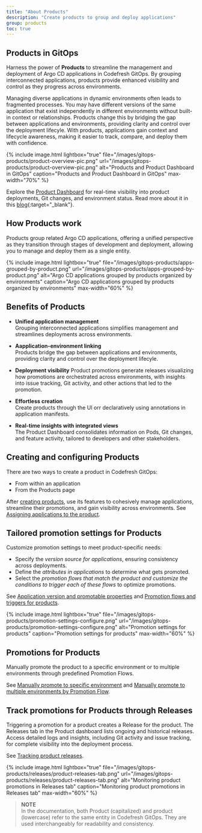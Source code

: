 ```yaml
---
title: "About Products"
description: "Create products to group and deploy applications"
group: products
toc: true
---
```




## Products in GitOps
Harness the power of **Products** to streamline the management and deployment of Argo CD applications in Codefresh GitOps. By grouping interconnected applications, products provide enhanced visibility and control as they progress across environments.

Managing diverse applications in dynamic environments often leads to fragmented processes. You may have different versions of the same application that exist independently in different environments without built-in context or relationships. 
Products change this by bridging the gap between applications and environments, providing clarity and control over the deployment lifecyle.
With products, applications gain context and lifecycle awareness, making it easier to track, compare, and deploy them with confidence.

{% include 
image.html 
lightbox="true" 
file="/images/gitops-products/product-overview-pic.png" 
url="/images/gitops-products/product-overview-pic.png"
alt="Products and Product Dashboard in GitOps" 
caption="Products and Product Dashboard in GitOps"
max-width="70%"
%}


Explore the [Product Dashboard]({{site.baseurl}}/docs/dashboards/gitops-products/) for real-time visibility into product deployments, Git changes, and environment status. 
Read more about it in this [blog](https://codefresh.io/blog/introducing-the-worlds-first-dashboard-for-gitops-environments/){:target="\_blank"}.


## How Products work
Products group related Argo CD applications, offering a unified perspective as they transition through stages of development and deployment, allowing you to manage and deploy them as a single entity.

{% include 
image.html 
lightbox="true" 
file="/images/gitops-products/apps-grouped-by-product.png" 
url="/images/gitops-products/apps-grouped-by-product.png"
alt="Argo CD applications grouped by products organized by environments" 
caption="Argo CD applications grouped by products organized by environments"
max-width="60%"
%}


## Benefits of Products

* **Unified application management**  
  Grouping interconnected applications simplifies management and streamlines deployments across environments.

* **Aapplication-environment linking**  
  Products bridge the gap between applications and environments, providing clarity and control over the deployment lifecyle.

* **Deployment visibility**
  Product promotions generate releases visualizing how promotions are orchestrated across environments, with insights into issue tracking, Git activity, and other actions that led to the promotion.

* **Effortless creation**  
  Create products through the UI orr declaratively using annotations in application manifests.

* **Real-time insights with integrated views**  
  The Product Dashboard consolidates information on Pods, Git changes, and feature activity, tailored to developers and other stakeholders.


## Creating and configuring Products

There are two ways to create a product in Codefresh GitOps:

* From within an application
* From the Products page 

After [creating products]({{site.baseurl}}/docs/products/create-product/), use its features to cohesively manage applications, streamline their promotions, and gain visibility across environments.
See [Assigning applications to the product]({{site.baseurl}}/docs/products/assign-applications/).

## Tailored promotion settings for Products
Customize promotion settings to meet product-specific needs:  
* Specify the *version source for applications*, ensuring consistency across deployments.
* Define the *attributes in applications* to determine what gets promoted.
* Select the *promotion flows that match the product and customize the conditions to trigger each of these flows* to optimize promotions.  
  
See [Application version and promotable properties]({{site.baseurl}}/docs/products/promotion-version-properties/) and [Promotion flows and triggers for products]({{site.baseurl}}/docs/products/promotion-flow-triggers/).

  
{% include 
image.html 
lightbox="true" 
file="/images/gitops-products/promotion-settings-configure.png"
url="/images/gitops-products/promotion-settings-configure.png"
alt="Promotion settings for products" 
caption="Promotion settings for products"
max-width="60%"
%}


## Promotions for Products
Manually promote the product to a specific environment or to multiple environments through predefined Promotion Flows.   

See [Manually promote to specific environment]({{site.baseurl}}/docs/promotions/trigger-promotions#manually-promote-products-to-specific-environments) and [Manually promote to multiple environments by Promotion Flow]({{site.baseurl}}/docs/promotions/trigger-promotions#manually-promote-products-to-multiple-environments-by-promotion-flow).


## Track promotions for Products through Releases
Triggering a promotion for a product creates a Release for the product. The Releases tab in the Product dashboard lists ongoing and historical releases.  
Access detailed logs and insights, including Git activity and issue tracking, for complete visibility into the deployment process.  

See [Tracking product releases]({{site.baseurl}}/docs/promotions/releases).

{% include 
image.html 
lightbox="true" 
file="/images/gitops-products/releases/product-releases-tab.png" 
url="/images/gitops-products/releases/product-releases-tab.png"
alt="Monitoring product promotions in Releases tab" 
caption="Monitoring product promotions in Releases tab"
max-width="60%"
%}

>**NOTE**  
In the documentation, both Product (capitalized) and product (lowercase) refer to the same entity in Codefresh GitOps. They are used interchangeably for readability and consistency.


